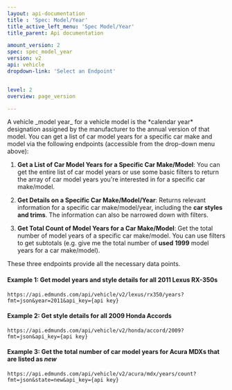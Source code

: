 ```yaml
---
layout: api-documentation
title : 'Spec: Model/Year'
title_active_left_menu: 'Spec Model/Year'
title_parent: Api documentation

amount_version: 2
spec: spec_model_year
version: v2
api: vehicle
dropdown-link: 'Select an Endpoint'


level: 2
overview: page_version

---
```


<span class="info-message">
 A vehicle _model year_ for a vehicle model is the *calendar year* designation assigned by the manufacturer to the annual version of that model. You can get a list of car model years for a specific car make and model via the following endpoints (accessible from the drop-down menu above):
</span>

1. **Get a List of Car Model Years for a Specific Car Make/Model**: You can get the entire list of car model years or use some basic filters to return the array of car model years you're interested in for a specific car make/model.

2. **Get Details on a Specific Car Make/Model/Year**: Returns relevant information for a specific car make/model/year, including the **car styles and trims**. The information can also be narrowed down with filters.

3. **Get Total Count of Model Years for a Car Make/Model**: Get the total number of model years of a specific car make/model. You can use filters to get subtotals (e.g. give me the total number of **used** **1999** model years for a car make/model).


These three endpoints provide all the necessary data points.

#### Example 1: Get model years and style details for all 2011 Lexus RX-350s
	
	https://api.edmunds.com/api/vehicle/v2/lexus/rx350/years?fmt=json&year=2011&api_key={api key}
	
#### Example 2: Get style details for all 2009 Honda Accords

	https://api.edmunds.com/api/vehicle/v2/honda/accord/2009?fmt=json&api_key={api key}
	
#### Example 3: Get the total number of car model years for Acura MDXs that are listed as ***new***

	https://api.edmunds.com/api/vehicle/v2/acura/mdx/years/count?fmt=json&state=new&api_key={api key}


